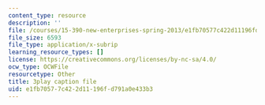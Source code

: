 ```yaml
---
content_type: resource
description: ''
file: /courses/15-390-new-enterprises-spring-2013/e1fb70577c422d11196fd791a0e433b3_NS0pxSF0Kmo.srt
file_size: 6593
file_type: application/x-subrip
learning_resource_types: []
license: https://creativecommons.org/licenses/by-nc-sa/4.0/
ocw_type: OCWFile
resourcetype: Other
title: 3play caption file
uid: e1fb7057-7c42-2d11-196f-d791a0e433b3
---
```

